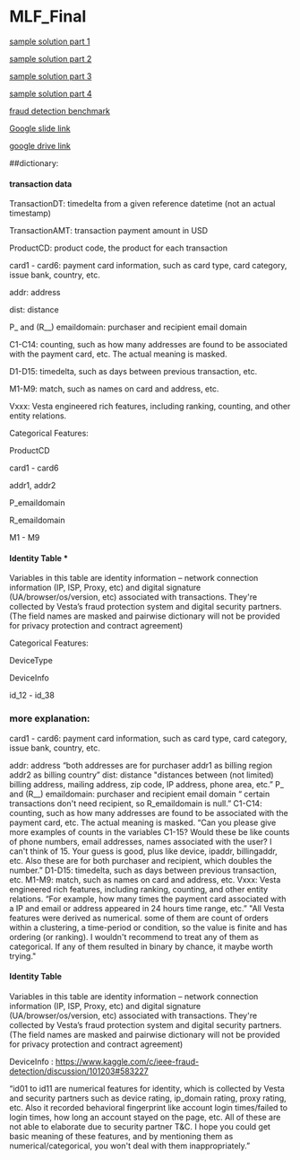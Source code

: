 # MLF_Final

[sample solution part 1](https://www.kaggle.com/c/ieee-fraud-detection/discussion/111284)

[sample solution part 2](https://www.kaggle.com/c/ieee-fraud-detection/discussion/111308)

[sample solution part 3](https://www.kaggle.com/c/ieee-fraud-detection/discussion/111453)

[sample solution part 4](https://www.kaggle.com/c/ieee-fraud-detection/discussion/111510)

[fraud detection benchmark](https://github.com/amazon-science/fraud-dataset-benchmark#data-sources)


[Google slide link](https://docs.google.com/presentation/d/1Yamn0kpRTZT9Ga8JBG5IPEMg59aQctFIFa1vLwjtRNo/edit?slide=id.p1#slide=id.p1)

[google drive link](https://drive.google.com/drive/folders/1XCifQYjQS5mhQu2Xej1QJtvFcLSZdcSU)


##dictionary:
#### transaction data

TransactionDT: timedelta from a given reference datetime (not an actual timestamp)

TransactionAMT: transaction payment amount in USD

ProductCD: product code, the product for each transaction

card1 - card6: payment card information, such as card type, card category, issue bank, country, etc.

addr: address

dist: distance

P_ and (R__) emaildomain: purchaser and recipient email domain

C1-C14: counting, such as how many addresses are found to be associated with the payment card, etc. The actual meaning is masked.

D1-D15: timedelta, such as days between previous transaction, etc.

M1-M9: match, such as names on card and address, etc.

Vxxx: Vesta engineered rich features, including ranking, counting, and other entity relations.


Categorical Features:

ProductCD

card1 - card6

addr1, addr2

P_emaildomain

R_emaildomain

M1 - M9

#### Identity Table *

Variables in this table are identity information – network connection information (IP, ISP, Proxy, etc) and digital signature (UA/browser/os/version, etc) associated with transactions.
They're collected by Vesta’s fraud protection system and digital security partners.
(The field names are masked and pairwise dictionary will not be provided for privacy protection and contract agreement)

Categorical Features:

DeviceType

DeviceInfo

id_12 - id_38

### more explanation:

card1 - card6: payment card information, such as card type, card category, issue bank, country, etc.

addr: address
“both addresses are for purchaser
addr1 as billing region
addr2 as billing country”
dist: distance
"distances between (not limited) billing address, mailing address, zip code, IP address, phone area, etc.”
P_ and (R__) emaildomain: purchaser and recipient email domain
“ certain transactions don't need recipient, so R_emaildomain is null.”
C1-C14: counting, such as how many addresses are found to be associated with the payment card, etc. The actual meaning is masked.
“Can you please give more examples of counts in the variables C1-15? Would these be like counts of phone numbers, email addresses, names associated with the user? I can't think of 15.
Your guess is good, plus like device, ipaddr, billingaddr, etc. Also these are for both purchaser and recipient, which doubles the number.”
D1-D15: timedelta, such as days between previous transaction, etc.
M1-M9: match, such as names on card and address, etc.
Vxxx: Vesta engineered rich features, including ranking, counting, and other entity relations.
“For example, how many times the payment card associated with a IP and email or address appeared in 24 hours time range, etc.”
"All Vesta features were derived as numerical. some of them are count of orders within a clustering, a time-period or condition, so the value is finite and has ordering (or ranking). I wouldn't recommend to treat any of them as categorical. If any of them resulted in binary by chance, it maybe worth trying."

#### Identity Table
Variables in this table are identity information – network connection information (IP, ISP, Proxy, etc) and digital signature (UA/browser/os/version, etc) associated with transactions.
They're collected by Vesta’s fraud protection system and digital security partners.
(The field names are masked and pairwise dictionary will not be provided for privacy protection and contract agreement)

DeviceInfo : https://www.kaggle.com/c/ieee-fraud-detection/discussion/101203#583227

“id01 to id11 are numerical features for identity, which is collected by Vesta and security partners such as device rating, ip_domain rating, proxy rating, etc. Also it recorded behavioral fingerprint like account login times/failed to login times, how long an account stayed on the page, etc. All of these are not able to elaborate due to security partner T&C. I hope you could get basic meaning of these features, and by mentioning them as numerical/categorical, you won't deal with them inappropriately.”

